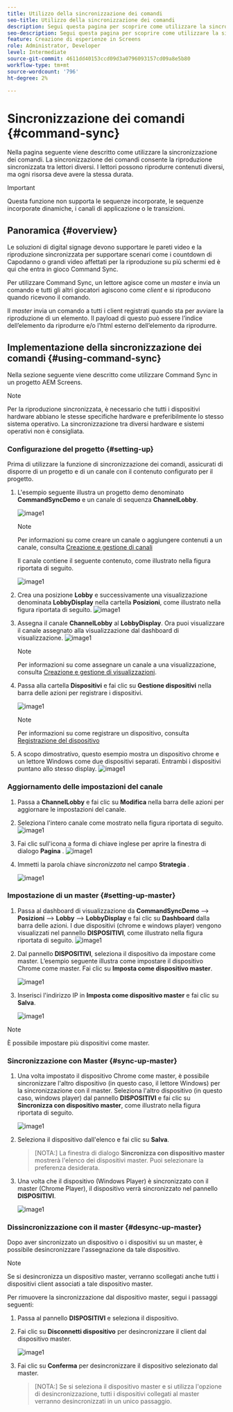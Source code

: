 ```yaml
---
title: Utilizzo della sincronizzazione dei comandi
seo-title: Utilizzo della sincronizzazione dei comandi
description: Segui questa pagina per scoprire come utilizzare la sincronizzazione dei comandi.
seo-description: Segui questa pagina per scoprire come utilizzare la sincronizzazione dei comandi.
feature: Creazione di esperienze in Screens
role: Administrator, Developer
level: Intermediate
source-git-commit: 4611dd40153ccd09d3a0796093157cd09a8e5b80
workflow-type: tm+mt
source-wordcount: '796'
ht-degree: 2%

---
```



# Sincronizzazione dei comandi {#command-sync}

Nella pagina seguente viene descritto come utilizzare la sincronizzazione dei comandi. La sincronizzazione dei comandi consente la riproduzione sincronizzata tra lettori diversi. I lettori possono riprodurre contenuti diversi, ma ogni risorsa deve avere la stessa durata.

>[!IMPORTANT]
>
>Questa funzione non supporta le sequenze incorporate, le sequenze incorporate dinamiche, i canali di applicazione o le transizioni.

## Panoramica {#overview}

Le soluzioni di digital signage devono supportare le pareti video e la riproduzione sincronizzata per supportare scenari come i countdown di Capodanno o grandi video affettati per la riproduzione su più schermi ed è qui che entra in gioco Command Sync.

Per utilizzare Command Sync, un lettore agisce come un *master* e invia un comando e tutti gli altri giocatori agiscono come *client* e si riproducono quando ricevono il comando.

Il *master* invia un comando a tutti i client registrati quando sta per avviare la riproduzione di un elemento. Il payload di questo può essere l’indice dell’elemento da riprodurre e/o l’html esterno dell’elemento da riprodurre.

## Implementazione della sincronizzazione dei comandi {#using-command-sync}

Nella sezione seguente viene descritto come utilizzare Command Sync in un progetto AEM Screens.

>[!NOTE]
>
>Per la riproduzione sincronizzata, è necessario che tutti i dispositivi hardware abbiano le stesse specifiche hardware e preferibilmente lo stesso sistema operativo. La sincronizzazione tra diversi hardware e sistemi operativi non è consigliata.

### Configurazione del progetto {#setting-up}

Prima di utilizzare la funzione di sincronizzazione dei comandi, assicurati di disporre di un progetto e di un canale con il contenuto configurato per il progetto.

1. L&#39;esempio seguente illustra un progetto demo denominato **CommandSyncDemo** e un canale di sequenza **ChannelLobby**.

   ![image1](assets/command-sync/command-sync1-1.png)

   >[!NOTE]
   >
   >Per informazioni su come creare un canale o aggiungere contenuti a un canale, consulta [Creazione e gestione di canali](/help/user-guide/managing-channels.md)

   Il canale contiene il seguente contenuto, come illustrato nella figura riportata di seguito.

   ![image1](assets/command-sync/command-sync2-1.png)

1. Crea una posizione **Lobby** e successivamente una visualizzazione denominata **LobbyDisplay** nella cartella **Posizioni**, come illustrato nella figura riportata di seguito.
   ![image1](assets/command-sync/command-sync3-1.png)

1. Assegna il canale **ChannelLobby** al **LobbyDisplay**. Ora puoi visualizzare il canale assegnato alla visualizzazione dal dashboard di visualizzazione.
   ![image1](assets/command-sync/command-sync4-1.png)

   >[!NOTE]
   >
   >Per informazioni su come assegnare un canale a una visualizzazione, consulta [Creazione e gestione di visualizzazioni](/help/user-guide/managing-displays.md).

1. Passa alla cartella **Dispositivi** e fai clic su **Gestione dispositivi** nella barra delle azioni per registrare i dispositivi.

   ![image1](assets/command-sync5.png)

   >[!NOTE]
   >
   >Per informazioni su come registrare un dispositivo, consulta [Registrazione del dispositivo](/help/user-guide/device-registration.md)

1. A scopo dimostrativo, questo esempio mostra un dispositivo chrome e un lettore Windows come due dispositivi separati. Entrambi i dispositivi puntano allo stesso display.
   ![image1](assets/command-sync6.png)

### Aggiornamento delle impostazioni del canale

1. Passa a **ChannelLobby** e fai clic su **Modifica** nella barra delle azioni per aggiornare le impostazioni del canale.

1. Seleziona l&#39;intero canale come mostrato nella figura riportata di seguito.
   ![image1](assets/command-sync/command-sync7-1.png)

1. Fai clic sull&#39;icona a forma di chiave inglese per aprire la finestra di dialogo **Pagina** .
   ![image1](assets/command-sync/command-sync8-1.png)

1. Immetti la parola chiave *sincronizzata* nel campo **Strategia** .

   ![image1](assets/command-sync/command-sync9-1.png)


### Impostazione di un master {#setting-up-master}

1. Passa al dashboard di visualizzazione da **CommandSyncDemo** —> **Posizioni** —> **Lobby** —> **LobbyDisplay** e fai clic su **Dashboard** dalla barra delle azioni.
I due dispositivi (chrome e windows player) vengono visualizzati nel pannello **DISPOSITIVI**, come illustrato nella figura riportata di seguito.
   ![image1](assets/command-sync/command-sync10-1.png)

1. Dal pannello **DISPOSITIVI**, seleziona il dispositivo da impostare come master. L’esempio seguente illustra come impostare il dispositivo Chrome come master. Fai clic su **Imposta come dispositivo master**.

   ![image1](assets/command-sync/command-sync11-1.png)

1. Inserisci l&#39;indirizzo IP in **Imposta come dispositivo master** e fai clic su **Salva**.

   ![image1](assets/command-sync/command-sync12-1.png)

>[!NOTE]
>
>È possibile impostare più dispositivi come master.

### Sincronizzazione con Master {#sync-up-master}

1. Una volta impostato il dispositivo Chrome come master, è possibile sincronizzare l&#39;altro dispositivo (in questo caso, il lettore Windows) per la sincronizzazione con il master.
Seleziona l&#39;altro dispositivo (in questo caso, windows player) dal pannello **DISPOSITIVI** e fai clic su **Sincronizza con dispositivo master**, come illustrato nella figura riportata di seguito.

   ![image1](assets/command-sync/command-sync13-1.png)

1. Seleziona il dispositivo dall&#39;elenco e fai clic su **Salva**.

   >[NOTA:]
   > La finestra di dialogo **Sincronizza con dispositivo master** mostrerà l&#39;elenco dei dispositivi master. Puoi selezionare la preferenza desiderata.

1. Una volta che il dispositivo (Windows Player) è sincronizzato con il master (Chrome Player), il dispositivo verrà sincronizzato nel pannello **DISPOSITIVI**.

   ![image1](assets/command-sync/command-sync14-1.png)

### Dissincronizzazione con il master {#desync-up-master}

Dopo aver sincronizzato un dispositivo o i dispositivi su un master, è possibile desincronizzare l&#39;assegnazione da tale dispositivo.

>[!NOTE]
>
>Se si desincronizza un dispositivo master, verranno scollegati anche tutti i dispositivi client associati a tale dispositivo master.

Per rimuovere la sincronizzazione dal dispositivo master, segui i passaggi seguenti:

1. Passa al pannello **DISPOSITIVI** e seleziona il dispositivo.

1. Fai clic su **Disconnetti dispositivo** per desincronizzare il client dal dispositivo master.

   ![image1](assets/command-sync/command-sync15-1.png)

1. Fai clic su **Conferma** per desincronizzare il dispositivo selezionato dal master.

   >[NOTA:]
   > Se si seleziona il dispositivo master e si utilizza l&#39;opzione di desincronizzazione, tutti i dispositivi collegati al master verranno desincronizzati in un unico passaggio.

